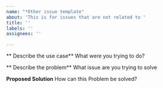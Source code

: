 ```yaml
---
name: "*Other issue template"
about: 'This is for issues that are not related to '
title: ''
labels: ''
assignees: ''

---
```


** Describe the use case**
 What were you trying to do?

** Describe the problem**
What issue are you trying to solve

**Proposed Solution**
How can this Problem be solved?

